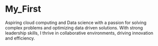 # My_First
Aspiring cloud computing and Data science with a passion for solving complex problems and optimizing data driven solutions. With strong leadership skills, I thrive in collaborative environments, driving innovation and efficiency.
